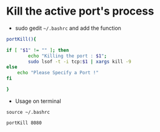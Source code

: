 # Kill the active port's process

- sudo gedit `~/.bashrc` and add the function

```bash
portKill(){

if [ "$1" != "" ]; then
        echo "Killing the port : $1";
        sudo lsof -t -i tcp:$1 | xargs kill -9
else
    echo "Please Specify a Port !"
fi

}
```
- Usage on terminal

`source ~/.bashrc`

`portKill 8080`